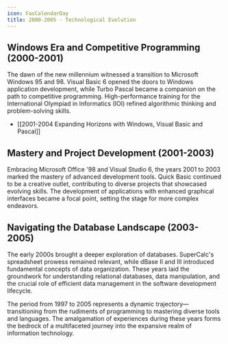 ```yaml
---
icon: FasCalendarDay
title: 2000-2005 - Technological Evolution
---
```

## Windows Era and Competitive Programming (2000-2001)

The dawn of the new millennium witnessed a transition to Microsoft Windows 95 and 98. Visual Basic 6 opened the doors to Windows application development, while Turbo Pascal became a companion on the path to competitive programming. High-performance training for the International Olympiad in Informatics (IOI) refined algorithmic thinking and problem-solving skills.

 - [[2001-2004 Expanding Horizons with Windows, Visual Basic and Pascal]]
## Mastery and Project Development (2001-2003)

Embracing Microsoft Office '98 and Visual Studio 6, the years 2001 to 2003 marked the mastery of advanced development tools. Quick Basic continued to be a creative outlet, contributing to diverse projects that showcased evolving skills. The development of applications with enhanced graphical interfaces became a focal point, setting the stage for more complex endeavors.

## Navigating the Database Landscape (2003-2005)

The early 2000s brought a deeper exploration of databases. SuperCalc's spreadsheet prowess remained relevant, while dBase II and III introduced fundamental concepts of data organization. These years laid the groundwork for understanding relational databases, data manipulation, and the crucial role of efficient data management in the software development lifecycle.

The period from 1997 to 2005 represents a dynamic trajectory—transitioning from the rudiments of programming to mastering diverse tools and languages. The amalgamation of experiences during these years forms the bedrock of a multifaceted journey into the expansive realm of information technology.